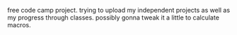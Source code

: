 free code camp project. trying to upload my independent projects as well as my progress through classes.
possibly gonna tweak it a little to calculate macros.
